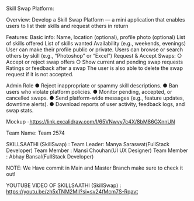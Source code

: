 Skill Swap Platform:

Overview:
Develop a Skill Swap Platform — a mini application that enables users to list their skills and
request others in return

Features:
Basic info: Name, location (optional), profile photo (optional)
List of skills offered
List of skills wanted
Availability (e.g., weekends, evenings)
User can make their profile public or private.
Users can browse or search others by skill (e.g., “Photoshop” or “Excel”)
Request & Accept Swaps:
○ Accept or reject swap offers
○ Show current and pending swap requests
Ratings or feedback after a swap
The user is also able to delete the swap request if it is not accepted.

Admin Role
● Reject inappropriate or spammy skill descriptions.
● Ban users who violate platform policies.
● Monitor pending, accepted, or cancelled swaps.
● Send platform-wide messages (e.g., feature updates, downtime alerts).
● Download reports of user activity, feedback logs, and swap stats.

Mockup -https://link.excalidraw.com/l/65VNwvy7c4X/8bM86GXnnUN

Team Name: Team 2574

SKILLSAATHI (SkillSwap) :
Team Leader: Manya Saraswat(FullStack Developer)
Team Member : Mansi Chouhan(UI UX Designer)
Team Member : Abhay Bansal(FullStack Developer)

NOTE: We Have commit in Main and Master Branch make sure to check it out!

YOUTUBE VIDEO OF SKILLSAATHI (SkillSwap) : https://youtu.be/zh5xTNM2MlI?si=sv24fMcm7S-Rqavt
